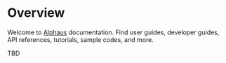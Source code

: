 # Overview

Welcome to [Alphaus](https://alphaus.cloud/en/) documentation. Find user guides, developer guides, API references, tutorials, sample codes, and more.

TBD
